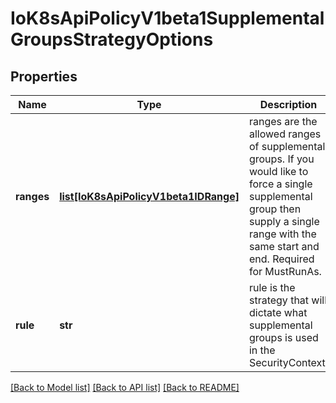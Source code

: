# IoK8sApiPolicyV1beta1SupplementalGroupsStrategyOptions

## Properties
Name | Type | Description | Notes
------------ | ------------- | ------------- | -------------
**ranges** | [**list[IoK8sApiPolicyV1beta1IDRange]**](IoK8sApiPolicyV1beta1IDRange.md) | ranges are the allowed ranges of supplemental groups.  If you would like to force a single supplemental group then supply a single range with the same start and end. Required for MustRunAs. | [optional] 
**rule** | **str** | rule is the strategy that will dictate what supplemental groups is used in the SecurityContext. | [optional] 

[[Back to Model list]](../README.md#documentation-for-models) [[Back to API list]](../README.md#documentation-for-api-endpoints) [[Back to README]](../README.md)

